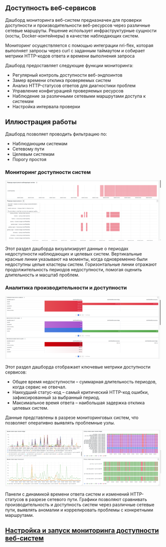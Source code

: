 ## Доступность веб-сервисов

Дашборд мониторинга веб-систем предназначен для проверки доступности и производительности веб-ресурсов через различные сетевые маршруты. Решение использует инфраструктурные сущности (хосты, Docker-контейнеры) в качестве наблюдающих систем.

Мониторинг осуществляется с помощью интеграции nri-flex, которая выполняет запросы через curl с заданным таймаутом и собирает метрики HTTP-кодов ответа и времени выполнения запроса

Дашборд предоставляет следующие функции мониторинга:

- Регулярный контроль доступности веб-эндпоинтов
- Замер времени отклика проверяемых систем
- Анализ HTTP-статусов ответов для диагностики проблем
- Управление конфигурацией проверяемых ресурсов
- Наблюдение за различными сетевыми маршрутами доступа к системам
- Настройка интервала проверки


## Иллюстрация работы

Дашборд позволяет проводить фильтрацию по:
- Наблюдающим системам
- Сетевому пути
- Целевым системам
- Порогу простоя
  
### Мониторинг доступности систем

![services](urlcheck/screenshots/service-unavailability.png)
 
Этот раздел дашборда визуализирует данные о периодах недоступности наблюдающих и целевых систем. 
Вертикальные красные линии указывают на моменты, когда одновременно были недоступны целые кластеры систем. Горизонтальные линии отражают продолжительность периодов недоступности, помогая оценить длительность и масштаб проблем.


### Аналитика производительности и доступности

![details](urlcheck/screenshots/service-details.png)

Этот раздел дашборда отображает ключевые метрики доступности сервисов:

- Общее время недоступности – суммарная длительность периодов, когда сервис не отвечал.
- Наихудший статус-код – самый критический HTTP-код ошибки, зафиксированный за выбранный период.
- Максимальное время ответа – наибольшая задержка отклика целевых систем.

Данные представлены в разрезе мониторинговых систем, что позволяет оперативно выявлять проблемные узлы.

![codes](urlcheck/screenshots/service-graphs.png)

Панели с динамикой времени ответа систем и изменений HTTP-статусов в разрезе сетевого пути.
Графики позволяют сравнивать производительность и доступность систем через различные сетевые пути, выявлять аномалии и коррелировать проблемы с конкретными маршрутами.

## [Настройка и запуск мониторинга доступности веб-систем](urlcheck/setup.md)
